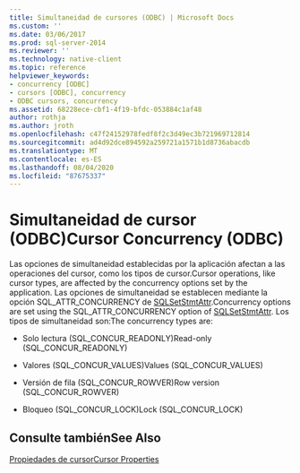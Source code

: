 ```yaml
---
title: Simultaneidad de cursores (ODBC) | Microsoft Docs
ms.custom: ''
ms.date: 03/06/2017
ms.prod: sql-server-2014
ms.reviewer: ''
ms.technology: native-client
ms.topic: reference
helpviewer_keywords:
- concurrency [ODBC]
- cursors [ODBC], concurrency
- ODBC cursors, concurrency
ms.assetid: 68228ece-cbf1-4f19-bfdc-053884c1af48
author: rothja
ms.author: jroth
ms.openlocfilehash: c47f24152978fedf8f2c3d49ec3b721969712814
ms.sourcegitcommit: ad4d92dce894592a259721a1571b1d8736abacdb
ms.translationtype: MT
ms.contentlocale: es-ES
ms.lasthandoff: 08/04/2020
ms.locfileid: "87675337"
---
```

# <a name="cursor-concurrency-odbc"></a><span data-ttu-id="b1128-102">Simultaneidad de cursor (ODBC)</span><span class="sxs-lookup"><span data-stu-id="b1128-102">Cursor Concurrency (ODBC)</span></span>
  <span data-ttu-id="b1128-103">Las opciones de simultaneidad establecidas por la aplicación afectan a las operaciones del cursor, como los tipos de cursor.</span><span class="sxs-lookup"><span data-stu-id="b1128-103">Cursor operations, like cursor types, are affected by the concurrency options set by the application.</span></span> <span data-ttu-id="b1128-104">Las opciones de simultaneidad se establecen mediante la opción SQL_ATTR_CONCURRENCY de [SQLSetStmtAttr](../../native-client-odbc-api/sqlsetstmtattr.md).</span><span class="sxs-lookup"><span data-stu-id="b1128-104">Concurrency options are set using the SQL_ATTR_CONCURRENCY option of [SQLSetStmtAttr](../../native-client-odbc-api/sqlsetstmtattr.md).</span></span> <span data-ttu-id="b1128-105">Los tipos de simultaneidad son:</span><span class="sxs-lookup"><span data-stu-id="b1128-105">The concurrency types are:</span></span>  
  
-   <span data-ttu-id="b1128-106">Solo lectura (SQL_CONCUR_READONLY)</span><span class="sxs-lookup"><span data-stu-id="b1128-106">Read-only (SQL_CONCUR_READONLY)</span></span>  
  
-   <span data-ttu-id="b1128-107">Valores (SQL_CONCUR_VALUES)</span><span class="sxs-lookup"><span data-stu-id="b1128-107">Values (SQL_CONCUR_VALUES)</span></span>  
  
-   <span data-ttu-id="b1128-108">Versión de fila (SQL_CONCUR_ROWVER)</span><span class="sxs-lookup"><span data-stu-id="b1128-108">Row version (SQL_CONCUR_ROWVER)</span></span>  
  
-   <span data-ttu-id="b1128-109">Bloqueo (SQL_CONCUR_LOCK)</span><span class="sxs-lookup"><span data-stu-id="b1128-109">Lock (SQL_CONCUR_LOCK)</span></span>  
  
## <a name="see-also"></a><span data-ttu-id="b1128-110">Consulte también</span><span class="sxs-lookup"><span data-stu-id="b1128-110">See Also</span></span>  
 [<span data-ttu-id="b1128-111">Propiedades de cursor</span><span class="sxs-lookup"><span data-stu-id="b1128-111">Cursor Properties</span></span>](cursor-properties.md)  
  
  
